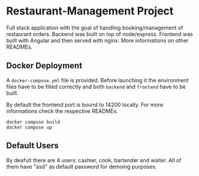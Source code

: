 # Restaurant-Management Project
Full stack application with the goal of handling booking/management of restaurant orders.
Backend was built on top of node/express. Frontend was built with Angular and then served with nginx. More informations on other READMEs.

## Docker Deployment
A `docker-compose.yml` file is provided. Before launching it the environment files have to be filled correctly and both `backend` and `frontend` have to be built.

By default the frontend port is bound to 14200 locally. For more informations check the respective READMEs.

```
docker compose build
docker compose up
```

## Default Users
By deafult there are 4 users: cashier, cook, bartender and waiter. All of them have "asd" as default password for demoing purposes.
